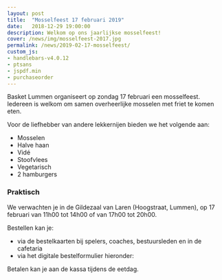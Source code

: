 ```yaml
---
layout: post
title:  "Mosselfeest 17 februari 2019"
date:   2018-12-29 19:00:00
description: Welkom op ons jaarlijkse mosselfeest!
cover: /news/img/mosselfeest-2017.jpg
permalink: /news/2019-02-17-mosselfeest/
custom_js:
- handlebars-v4.0.12
- ptsans
- jspdf.min
- purchaseorder
---
```


Basket Lummen organiseert op zondag 17 februari een mosselfeest. Iedereen is welkom om samen overheerlijke mosselen met friet te komen eten.

Voor de liefhebber van andere lekkernijen bieden we het volgende aan:
- Mosselen
- Halve haan
- Vidé
- Stoofvlees
- Vegetarisch
- 2 hamburgers

### Praktisch

We verwachten je in de Gildezaal van Laren (Hoogstraat, Lummen), op 17 februari van 11h00 tot 14h00 of van 17h00 tot 20h00.

Bestellen kan je:
- via de bestelkaarten bij spelers, coaches, bestuursleden en in de cafetaria
- via het digitale bestelformulier hieronder:

Betalen kan je aan de kassa tijdens de eetdag.

<div data-saleid="deb2af44-e401-48e3-9ee1-afba8413350c"  data-title="Plaats je bestelling" data-buttontext="Bestellen"  data-nexttext="Nog een bestelling plaatsen" data-optional="email"></div>
